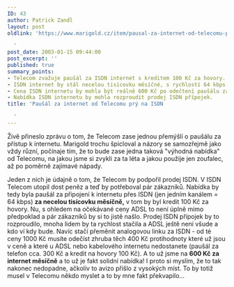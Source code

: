 ```yaml
---
ID: 43
author: Patrick Zandl
layout: post
oldlink: 'https://www.marigold.cz/item/pausal-za-internet-od-telecomu-pry-na-isdn

  '
post_date: 2003-01-15 09:44:00
post_excerpt: ''
published: true
summary_points:
- Telecom zvažuje paušál za ISDN internet s kreditem 100 Kč za hovory.
- ISDN internet by stál necelou tisícovku měsíčně, s rychlostí 64 kbps.
- Cena ISDN internetu by mohla být reálně 600 Kč po odečtení paušálu za telefon.
- Nabídka ISDN internetu by mohla rozproudit prodej ISDN přípojek.
title: 'Paušál za internet od Telecomu prý na ISDN

  '
---
```


<p>
Živě přineslo zprávu o tom, že Telecom zase jednou přemýšlí o paušálu za přístup k internetu. Marigold trochu špicloval a názory se samozřejmě jako vždy různí, počínaje tím, že to bude zase jedna taková "výhodná nabídka" od Telecomu, na jakou jsme si zvykli za ta léta a jakou použije jen zoufalec, až po poměrně zajímavé nápady. </p>

<p>
Jeden z nich je údajně o tom, že Telecom by podpořil prodej ISDN. V ISDN Telecom utopil dost peněz a teď by potřeboval pár zákazníků. Nabídka by tedy byla paušál za připojení k internetu přes ISDN (jen jedním kanálem = 64 kbps) <STRONG>za necelou tisícovku měsíčně,</STRONG> v tom by byl kredit 100 Kč za hovory. Nu, s ohledem na očekávané ceny ADSL to není úplně mimo předpoklad a pár zákazníků by si to jistě našlo. Prodej ISDN přípojek by to rozproudilo, mnoha lidem by ta rychlost stačila a ADSL&#160;ještě není všude a kdo&#160;ví kdy bude. Navíc&#160;stačí přeměnit analogovou linku za ISDN - od té ceny 1000 Kč musíte odečíst zhruba těch&#160;400 Kč protihodnoty které už jsou v ceně a které u ADSL nebo kabelového internetu&#160;nedostanete (paušál za telefon cca. 300 Kč a kredit na hovory 100 Kč). A to už jsme na <STRONG>600 Kč za internet měsíčně</STRONG> a to už je fakt solidní nabídka! I proto si myslím, že to tak nakonec nedopadne, ačkoliv to avizo přišlo z vysokých míst.&#160;To by totiž musel v Telecomu někdo myslet a to by mne fakt překvapilo...&#160;</p>